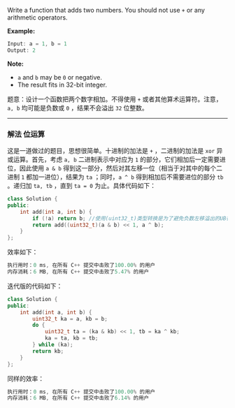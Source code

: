 Write a function that adds two numbers. You should not use `+` or any arithmetic operators.

**Example:**
```swift
Input: a = 1, b = 1
Output: 2
```

 

**Note:**
-  `a` and `b` may be `0` or negative.
 - The result fits in 32-bit integer.

题意：设计一个函数把两个数字相加。不得使用 `+` 或者其他算术运算符。注意，`a, b` 均可能是负数或 `0` ，结果不会溢出 `32` 位整数。

---
### 解法 位运算
这是一道做过的题目，思想很简单。十进制的加法是 `+` ，二进制的加法是 `xor` 异或运算。首先，考虑 `a, b` 二进制表示中对应为 `1` 的部分，它们相加后一定需要进位，因此使用 `a & b` 得到这一部分，然后对其左移一位（相当于对其中的每个二进制 `1` 都加一进位），结果为 `ta` ；同时，`a ^ b` 得到相加后不需要进位的部分 `tb` 。递归加 `ta, tb` ，直到 `ta = 0` 为止。具体代码如下：
```cpp
class Solution {
public:
    int add(int a, int b) { 
        if (!a) return b; //使用(uint32_t)类型转换是为了避免负数左移溢出的UB行为
        return add((uint32_t)(a & b) << 1, a ^ b); 
    }
};
```
效率如下：
```cpp
执行用时：0 ms, 在所有 C++ 提交中击败了100.00% 的用户
内存消耗：6 MB, 在所有 C++ 提交中击败了5.47% 的用户
```
迭代版的代码如下：
```cpp
class Solution {
public:
    int add(int a, int b) {  
        uint32_t ka = a, kb = b;
        do {
            uint32_t ta = (ka & kb) << 1, tb = ka ^ kb; 
            ka = ta, kb = tb;    
        } while (ka);
        return kb;
    }
};
```
同样的效率：
```cpp
执行用时：0 ms, 在所有 C++ 提交中击败了100.00% 的用户
内存消耗：6 MB, 在所有 C++ 提交中击败了6.14% 的用户
```
